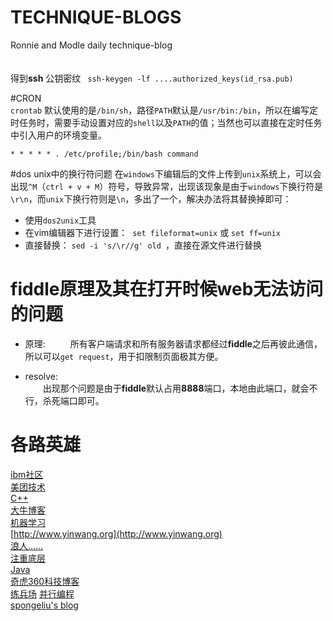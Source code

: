 # TECHNIQUE-BLOGS
Ronnie and Modle daily technique-blog<br><br><br>
得到**ssh** 公钥密纹 ` ssh-keygen -lf ....authorized_keys(id_rsa.pub)`

#CRON  
`crontab` 默认使用的是`/bin/sh`，路径`PATH`默认是`/usr/bin:/bin`，所以在编写定时任务时，需要手动设置对应的`shell`以及`PATH`的值；当然也可以直接在定时任务中引入用户的环境变量。

```shell
* * * * * . /etc/profile;/bin/bash command
```

#dos unix中的换行符问题
在`windows`下编辑后的文件上传到`unix`系统上，可以会出现`^M`（`ctrl + v + M`）符号，导致异常，出现该现象是由于`windows`下换行符是`\r\n`，而`unix`下换行符则是`\n`，多出了一个，解决办法将其替换掉即可：

- 使用`dos2unix`工具
- 在vim编辑器下进行设置：  `set fileformat=unix` 或 `set ff=unix`
- 直接替换： `sed -i 's/\r//g' old `，直接在源文件进行替换

# fiddle原理及其在打开时候web无法访问的问题  
- 原理:  
&emsp;&emsp;所有客户端请求和所有服务器请求都经过**fiddle**之后再彼此通信，所以可以`get request`，用于扣限制页面极其方便。

- resolve:     
&emsp;&emsp;出现那个问题是由于**fiddle**默认占用**8888**端口，本地由此端口，就会不行，杀死端口即可。

# 各路英雄  

[ibm社区](http://www.ibm.com/developerworks/cn/)<br>
[美团技术](http://tech.meituan.com)<br>
[C++](http://www.cppblog.com)<br>
[大牛博客](https://www.byvoid.com)<br>
[机器学习](http://freemind.pluskid.org)<br>
[http://www.yinwang.org](http://www.yinwang.org)<br>
[浪人……](http://www.hankcs.com)<br>
[注重底层](https://ring0.me)<br>
[Java](http://colobu.com)<br>
[奇虎360科技博客](http://blogs.360.cn)  <br>
[练兵场](https://leetcode.com/problemset/algorithms/)
[并行编程](http://www.parallellabs.com)  
[spongeliu's blog](http://www.spongeliu.com/)

